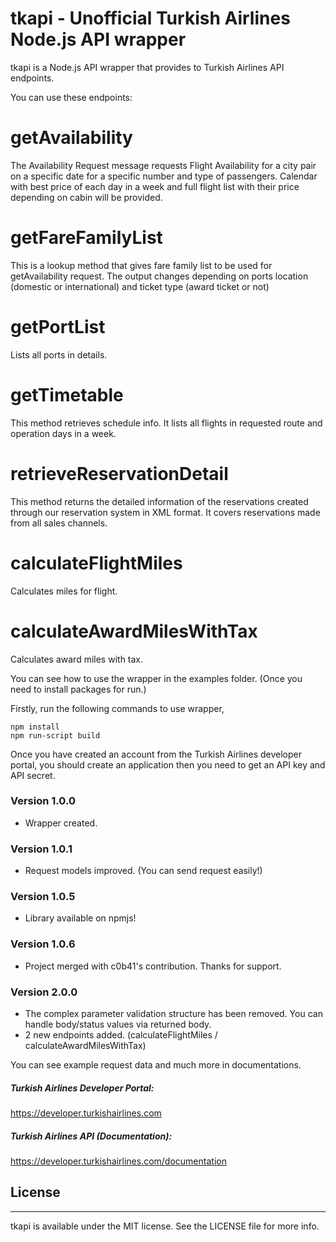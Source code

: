 # tkapi - Unofficial Turkish Airlines Node.js API wrapper

tkapi is a Node.js API wrapper that provides to Turkish Airlines API endpoints.

You can use these endpoints:
 # getAvailability 
The Availability Request message requests Flight Availability for a city pair on a specific date for a specific number and type of passengers. Calendar with best price of each day in a week and full flight list with their price depending on cabin will be provided.
 # getFareFamilyList 
This is a lookup method that gives fare family list to be used for getAvailability request. The output changes depending on ports location (domestic or international) and ticket type (award ticket or not)
 # getPortList
Lists all ports in details.
 # getTimetable
This method retrieves schedule info. It lists all flights in requested route and operation days in a week.
 # retrieveReservationDetail
This method returns the detailed information of the reservations created through our reservation system in XML format. It covers reservations made from all sales channels.
 # calculateFlightMiles
Calculates miles for flight.
 # calculateAwardMilesWithTax
Calculates award miles with tax.

You can see how to use the wrapper in the examples folder. (Once you need to install packages for run.)

Firstly, run the following commands to use wrapper,

```
npm install
npm run-script build
```

Once you have created an account from the Turkish Airlines developer portal, you should create an application then you need to get an API key and API secret.

### Version 1.0.0
- Wrapper created.

### Version 1.0.1
- Request models improved. (You can send request easily!)

### Version 1.0.5
- Library available on npmjs!

### Version 1.0.6
- Project merged with c0b41's contribution. Thanks for support.

### Version 2.0.0
- The complex parameter validation structure has been removed. You can handle body/status values via returned body.
- 2 new endpoints added. (calculateFlightMiles / calculateAwardMilesWithTax)


You can see example request data and much more in documentations.

##### Turkish Airlines Developer Portal:
https://developer.turkishairlines.com

##### Turkish Airlines API (Documentation):
https://developer.turkishairlines.com/documentation

## License
---
tkapi is available under the MIT license. See the LICENSE file for more info.
